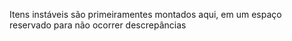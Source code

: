 Itens instáveis são primeiramentes montados aqui, em um espaço reservado para não ocorrer descrepâncias
